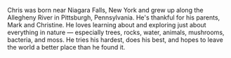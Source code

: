 Chris was born near Niagara Falls, New York and grew up along the Allegheny River in Pittsburgh, Pennsylvania.  He's thankful for his parents, Mark and Christine.  He loves learning about and exploring just about everything in nature — especially trees, rocks, water, animals, mushrooms, bacteria, and moss.  He tries his hardest, does his best, and hopes to leave the world a better place than he found it.